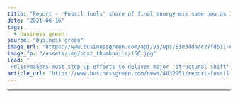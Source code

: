 ```yaml
---
title: "Report -  Fossil fuels' share of final energy mix same now as 10 years ago"
date: "2021-06-16"
tags: 
  - business green
source: "business green"
image_url: "https://www.businessgreen.com/api/v1/wps/81e34da/c27fd611-efc4-49d1-ae0b-ccc02082397a/6/iStock-587216754-185x114.jpg"
image_fp: "/assets/img/post_thumbnails/156.jpg"
lead: "
 Policymakers must step up efforts to deliver major 'structural shift' away from fossil fuels across all societal and economic activities, report warns ..."
article_url: "https://www.businessgreen.com/news/4032951/report-fossil-fuels-share-final-energy-mix-ago"
---
```


---
